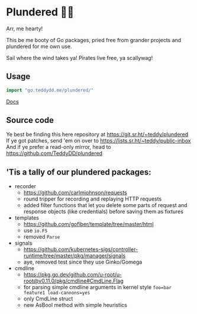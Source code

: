 # Plundered 🏴‍☠

Arr, me hearty!

This be me booty of Go packages, pried free from grander projects and plundered for me own use.

Sail where the wind takes ya! Pirates live free, ya scallywag!

## Usage

```go
import "go.teddydd.me/plundered/"
```

[Docs](https://godocs.io/go.teddydd.me/plundered)

## Source code

Ye best be finding this here repository at https://git.sr.ht/~teddy/plundered
If ye got patches, send 'em on over to https://lists.sr.ht/~teddy/public-inbox
And if ye prefer a read-only mirror, head to https://github.com/TeddyDD/plundered

## 'Tis a tally of our plundered packages:

- recorder
    - https://github.com/carlmjohnson/requests
    - round tripper for recording and replaying HTTP requests
    - added filter functions that let you delete some parts of request and
    response objects (like credentials) before saving them as fixtures
- templates
    - https://github.com/gofiber/template/tree/master/html
    - use `io.FS`
    - removed `Parse`
- signals
    - https://github.com/kubernetes-sigs/controller-runtime/tree/master/pkg/manager/signals
    - aye, removed test since they use Ginko/Gomega
- cmdline
    - https://pkg.go.dev/github.com/u-root/u-root@v0.11.0/pkg/cmdline#CmdLine.Flag
    - for parsing simple cmdline arguments in kernel style `foo=bar feature1 load-cannons=yes`
    - only CmdLine struct
    - new AsBool method with simple heuristics

